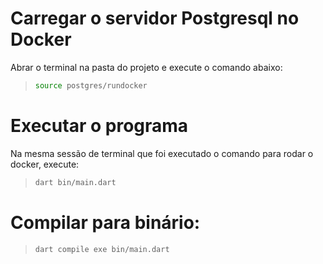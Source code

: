 # Carregar o servidor Postgresql no Docker

Abrar o terminal na pasta do projeto e execute o comando abaixo:

>```bash
>source postgres/rundocker
>```

# Executar o programa

Na mesma sessão de terminal que foi executado o comando para rodar o docker, execute:


>```bash
>dart bin/main.dart
>```


# Compilar para binário:

> ```bash
> dart compile exe bin/main.dart
> ```

